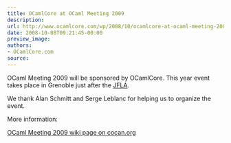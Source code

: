 ```yaml
---
title: OCamlCore at OCaml Meeting 2009
description:
url: http://www.ocamlcore.com/wp/2008/10/ocamlcore-at-ocaml-meeting-2009/
date: 2008-10-08T09:21:45-00:00
preview_image:
authors:
- OCamlCore.com
source:
---
```


<p>OCaml Meeting 2009 will be sponsored by OCamlCore. This year event takes place in Grenoble just after the <a href="http://jfla.inria.fr/2009/">JFLA</a>.</p>
<p>We thank Alan Schmitt and Serge Leblanc for helping us to organize the event.</p>
<p>More information:</p>
<p><a href="http://wiki.cocan.org/events/europe/ocamlmeetinggrenoble2009" target="OCaml Meeting wiki page on cocan.org">OCaml Meeting 2009 wiki page on cocan.org</a></p>

